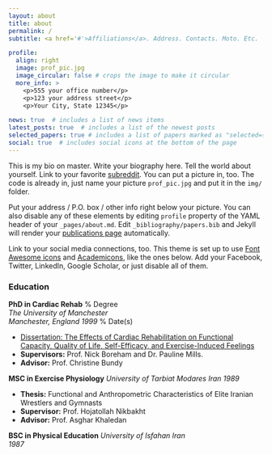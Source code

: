 ```yaml
---
layout: about
title: about
permalink: /
subtitle: <a href='#'>Affiliations</a>. Address. Contacts. Moto. Etc.

profile:
  align: right
  image: prof_pic.jpg
  image_circular: false # crops the image to make it circular
  more_info: >
    <p>555 your office number</p>
    <p>123 your address street</p>
    <p>Your City, State 12345</p>

news: true  # includes a list of news items
latest_posts: true  # includes a list of the newest posts
selected_papers: true # includes a list of papers marked as "selected={true}"
social: true  # includes social icons at the bottom of the page
---
```


This is my bio on master.   Write your biography here. Tell the world about yourself. Link to your favorite [subreddit](http://reddit.com). You can put a picture in, too. The code is already in, just name your picture `prof_pic.jpg` and put it in the `img/` folder.

Put your address / P.O. box / other info right below your picture. You can also disable any of these elements by editing `profile` property of the YAML header of your `_pages/about.md`. Edit `_bibliography/papers.bib` and Jekyll will render your [publications page](/al-folio/publications/) automatically.

Link to your social media connections, too. This theme is set up to use [Font Awesome icons](http://fortawesome.github.io/Font-Awesome/) and [Academicons](https://jpswalsh.github.io/academicons/), like the ones below. Add your Facebook, Twitter, LinkedIn, Google Scholar, or just disable all of them.

### Education

**PhD in Cardiac Rehab** % Degree  
*The University of Manchester*  
*Manchester, England*
*1999* % Date(s)

- [Dissertation: The Effects of Cardiac Rehabilitation on Functional Capacity, Quality of Life, Self-Efficacy, and Exercise-Induced Feelings](https://www.proquest.com/openview/12e30465a48790c15bc6ce9825d8c856/1?pq-origsite=gscholar&cbl=2026366&diss=y)
- **Supervisors:** Prof. Nick Boreham and Dr. Pauline Mills.
- **Advisor:** Prof. Christine Bundy

**MSC in Exercise Physiology**
*University of Tarbiat Modares*
*Iran*
*1989*

- **Thesis:** Functional and Anthropometric Characteristics of Elite Iranian Wrestlers and Gymnasts
- **Supervisor:** Prof. Hojatollah Nikbakht
- **Advisor:** Prof. Asghar Khaledan

**BSC in Physical Education**
*University of Isfahan*
*Iran*  
*1987*
